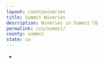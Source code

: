 ```yaml
---
layout: countywineries
title: Summit Wineries
description: Wineries in Summit CO
permalink: /co/summit/
county: summit
state: co
---
```

-
